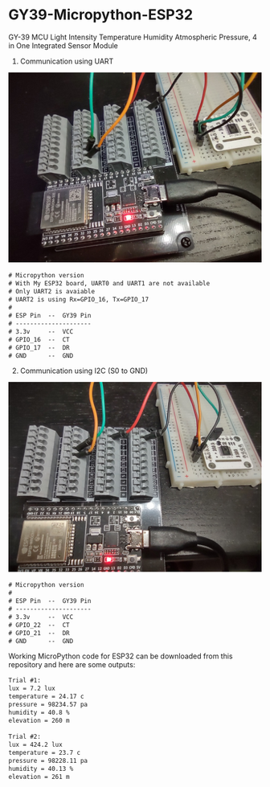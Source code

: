 # GY39-Micropython-ESP32

GY-39 MCU Light Intensity Temperature Humidity Atmospheric Pressure, 4 in One Integrated Sensor Module

1. Communication using UART

<img src="./uart_hookup_diagram.jpg">

    # Micropython version
    # With My ESP32 board, UART0 and UART1 are not available
    # Only UART2 is avaiable
    # UART2 is using Rx=GPIO_16, Tx=GPIO_17
    #
    # ESP Pin  --  GY39 Pin
    # ---------------------
    # 3.3v     --  VCC
    # GPIO_16  --  CT 
    # GPIO_17  --  DR
    # GND      --  GND

2. Communication using I2C (S0 to GND)

<img src="./i2c_hookup_diagram.jpg">

    # Micropython version
    #
    # ESP Pin  --  GY39 Pin
    # ---------------------
    # 3.3v     --  VCC
    # GPIO_22  --  CT 
    # GPIO_21  --  DR
    # GND      --  GND    

Working MicroPython code for ESP32 can be downloaded from this repository and here are some outputs:

```
Trial #1:
lux = 7.2 lux
temperature = 24.17 c
pressure = 98234.57 pa
humidity = 40.8 %
elevation = 260 m

Trial #2:
lux = 424.2 lux
temperature = 23.7 c
pressure = 98228.11 pa
humidity = 40.13 %
elevation = 261 m
```
